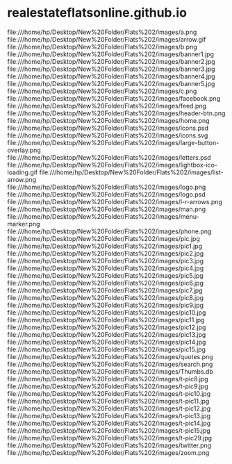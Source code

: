 # realestateflatsonline.github.io
file:///home/hp/Desktop/New%20Folder/Flats%202/images/a.png
file:///home/hp/Desktop/New%20Folder/Flats%202/images/arrow.gif
file:///home/hp/Desktop/New%20Folder/Flats%202/images/b.png
file:///home/hp/Desktop/New%20Folder/Flats%202/images/banner1.jpg
file:///home/hp/Desktop/New%20Folder/Flats%202/images/banner2.jpg
file:///home/hp/Desktop/New%20Folder/Flats%202/images/banner3.jpg
file:///home/hp/Desktop/New%20Folder/Flats%202/images/banner4.jpg
file:///home/hp/Desktop/New%20Folder/Flats%202/images/banner5.jpg
file:///home/hp/Desktop/New%20Folder/Flats%202/images/c.png
file:///home/hp/Desktop/New%20Folder/Flats%202/images/facebook.png
file:///home/hp/Desktop/New%20Folder/Flats%202/images/feed.png
file:///home/hp/Desktop/New%20Folder/Flats%202/images/header-btn.png
file:///home/hp/Desktop/New%20Folder/Flats%202/images/home.png
file:///home/hp/Desktop/New%20Folder/Flats%202/images/icons.psd
file:///home/hp/Desktop/New%20Folder/Flats%202/images/icons.svg
file:///home/hp/Desktop/New%20Folder/Flats%202/images/large-button-overlay.png
file:///home/hp/Desktop/New%20Folder/Flats%202/images/letters.psd
file:///home/hp/Desktop/New%20Folder/Flats%202/images/lightbox-ico-loading.gif
file:///home/hp/Desktop/New%20Folder/Flats%202/images/list-arrow.png
file:///home/hp/Desktop/New%20Folder/Flats%202/images/logo.png
file:///home/hp/Desktop/New%20Folder/Flats%202/images/logo.psd
file:///home/hp/Desktop/New%20Folder/Flats%202/images/l-r-arrows.png
file:///home/hp/Desktop/New%20Folder/Flats%202/images/man.png
file:///home/hp/Desktop/New%20Folder/Flats%202/images/menu-marker.png
file:///home/hp/Desktop/New%20Folder/Flats%202/images/phone.png
file:///home/hp/Desktop/New%20Folder/Flats%202/images/pic.jpg
file:///home/hp/Desktop/New%20Folder/Flats%202/images/pic1.jpg
file:///home/hp/Desktop/New%20Folder/Flats%202/images/pic2.jpg
file:///home/hp/Desktop/New%20Folder/Flats%202/images/pic3.jpg
file:///home/hp/Desktop/New%20Folder/Flats%202/images/pic4.jpg
file:///home/hp/Desktop/New%20Folder/Flats%202/images/pic5.jpg
file:///home/hp/Desktop/New%20Folder/Flats%202/images/pic6.jpg
file:///home/hp/Desktop/New%20Folder/Flats%202/images/pic7.jpg
file:///home/hp/Desktop/New%20Folder/Flats%202/images/pic8.jpg
file:///home/hp/Desktop/New%20Folder/Flats%202/images/pic9.jpg
file:///home/hp/Desktop/New%20Folder/Flats%202/images/pic10.jpg
file:///home/hp/Desktop/New%20Folder/Flats%202/images/pic11.jpg
file:///home/hp/Desktop/New%20Folder/Flats%202/images/pic12.jpg
file:///home/hp/Desktop/New%20Folder/Flats%202/images/pic13.jpg
file:///home/hp/Desktop/New%20Folder/Flats%202/images/pic14.jpg
file:///home/hp/Desktop/New%20Folder/Flats%202/images/pic15.jpg
file:///home/hp/Desktop/New%20Folder/Flats%202/images/quotes.png
file:///home/hp/Desktop/New%20Folder/Flats%202/images/search.png
file:///home/hp/Desktop/New%20Folder/Flats%202/images/Thumbs.db
file:///home/hp/Desktop/New%20Folder/Flats%202/images/t-pic8.jpg
file:///home/hp/Desktop/New%20Folder/Flats%202/images/t-pic9.jpg
file:///home/hp/Desktop/New%20Folder/Flats%202/images/t-pic10.jpg
file:///home/hp/Desktop/New%20Folder/Flats%202/images/t-pic11.jpg
file:///home/hp/Desktop/New%20Folder/Flats%202/images/t-pic12.jpg
file:///home/hp/Desktop/New%20Folder/Flats%202/images/t-pic13.jpg
file:///home/hp/Desktop/New%20Folder/Flats%202/images/t-pic14.jpg
file:///home/hp/Desktop/New%20Folder/Flats%202/images/t-pic15.jpg
file:///home/hp/Desktop/New%20Folder/Flats%202/images/t-pic29.jpg
file:///home/hp/Desktop/New%20Folder/Flats%202/images/twitter.png
file:///home/hp/Desktop/New%20Folder/Flats%202/images/zoom.png
